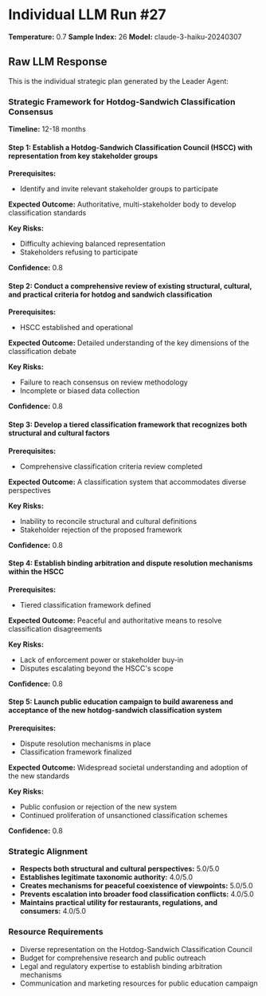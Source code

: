 # Individual LLM Run #27

**Temperature:** 0.7
**Sample Index:** 26
**Model:** claude-3-haiku-20240307

## Raw LLM Response

This is the individual strategic plan generated by the Leader Agent:

### Strategic Framework for Hotdog-Sandwich Classification Consensus

**Timeline:** 12-18 months

#### Step 1: Establish a Hotdog-Sandwich Classification Council (HSCC) with representation from key stakeholder groups

**Prerequisites:**
- Identify and invite relevant stakeholder groups to participate

**Expected Outcome:** Authoritative, multi-stakeholder body to develop classification standards

**Key Risks:**
- Difficulty achieving balanced representation
- Stakeholders refusing to participate

**Confidence:** 0.8

#### Step 2: Conduct a comprehensive review of existing structural, cultural, and practical criteria for hotdog and sandwich classification

**Prerequisites:**
- HSCC established and operational

**Expected Outcome:** Detailed understanding of the key dimensions of the classification debate

**Key Risks:**
- Failure to reach consensus on review methodology
- Incomplete or biased data collection

**Confidence:** 0.8

#### Step 3: Develop a tiered classification framework that recognizes both structural and cultural factors

**Prerequisites:**
- Comprehensive classification criteria review completed

**Expected Outcome:** A classification system that accommodates diverse perspectives

**Key Risks:**
- Inability to reconcile structural and cultural definitions
- Stakeholder rejection of the proposed framework

**Confidence:** 0.8

#### Step 4: Establish binding arbitration and dispute resolution mechanisms within the HSCC

**Prerequisites:**
- Tiered classification framework defined

**Expected Outcome:** Peaceful and authoritative means to resolve classification disagreements

**Key Risks:**
- Lack of enforcement power or stakeholder buy-in
- Disputes escalating beyond the HSCC's scope

**Confidence:** 0.8

#### Step 5: Launch public education campaign to build awareness and acceptance of the new hotdog-sandwich classification system

**Prerequisites:**
- Dispute resolution mechanisms in place
- Classification framework finalized

**Expected Outcome:** Widespread societal understanding and adoption of the new standards

**Key Risks:**
- Public confusion or rejection of the new system
- Continued proliferation of unsanctioned classification schemes

**Confidence:** 0.8

### Strategic Alignment

- **Respects both structural and cultural perspectives:** 5.0/5.0
- **Establishes legitimate taxonomic authority:** 4.0/5.0
- **Creates mechanisms for peaceful coexistence of viewpoints:** 5.0/5.0
- **Prevents escalation into broader food classification conflicts:** 4.0/5.0
- **Maintains practical utility for restaurants, regulations, and consumers:** 4.0/5.0

### Resource Requirements

- Diverse representation on the Hotdog-Sandwich Classification Council
- Budget for comprehensive research and public outreach
- Legal and regulatory expertise to establish binding arbitration mechanisms
- Communication and marketing resources for public education campaign
